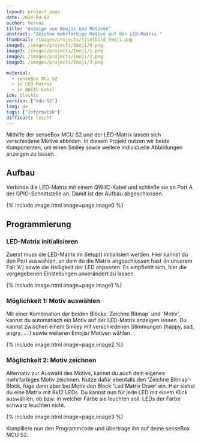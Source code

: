 ```yaml
---
layout: project_page
date: 2024-04-02
author: Verena
title: "Anzeige von Emojis und Motiven"
abstract: "Zeichne mehrfarbige Motive auf der LED-Matrix."
thumbnail: /images/projects/Titelbild_Emoji.png
image0: /images/projects/Emoji/0.png
image1: /images/projects/Emoji/1.png
image2: /images/projects/Emoji/2.png
image3: /images/projects/Emoji/3.png

material:
  - senseBox MCU S2
  - 1x LED-Matrix
  - 1x QWIIC-Kabel
ide: blockly
version: ["edu-S2"]
lang: de
tags: ["Informatik"]
difficult: leicht
---
```


Mithilfe der senseBox MCU S2 und der LED-Matrix lassen sich verschiedene Motive abbilden. In diesem Projekt nutzen wir beide Komponenten, um einen Smiley sowie weitere individuelle Abbildungen anzeigen zu lassen.

## Aufbau

Verbinde die LED-Matrix mit einem QWIIC-Kabel und schließe sie an Port A der GPIO-Schnittstelle an. Damit ist der Aufbau abgeschlossen. 

{% include image.html image=page.image0 %}

## Programmierung

### LED-Matrix initialisieren

Zuerst muss die LED-Matrix im Setup() initialisiert werden. Hier kannst du den Port auswählen, an dem du die Matrix angeschlossen hast (in unserem Fall 'A') sowie die Helligkeit der LED anpassen. Es empfiehlt sich, hier die vorgegebenen Einstellungen unverändert zu lassen.

{% include image.html image=page.image1 %}

### Möglichkeit 1: Motiv auswählen

Mit einer Kombination der beiden Blöcke 'Zeichne Bitmap' und 'Motiv', kannst du automatisch ein Motiv auf der LED-Matrix anzeigen lassen. Du kannst zwischen einem Smiley mit verschiedenen Stimmungen (happy, sad, angry, ... ) sowie weiteren Emojis/ Motiven wählen. 

{% include image.html image=page.image2 %}

### Möglichkeit 2: Motiv zeichnen

Alternativ zur Auswahl des Motivs, kannst du auch dein eigenes mehrfarbiges Motiv zeichnen. Nutze dafür ebenfalls den 'Zeichne Bitmap'-Block, füge dann aber bei Motiv den Block 'Led Matrix Draw' ein. Hier siehst du eine Matrix mit 8x12 LEDs. Du kannst nun für jede LED mit einem Klick auswählen, ob bzw. in welcher Farbe sie leuchten soll. LEDs der Farbe schwarz leuchten nicht.

{% include image.html image=page.image3 %}

Kompiliere nun den Programmcode und übertrage ihn auf deine senseBox MCU S2. 
